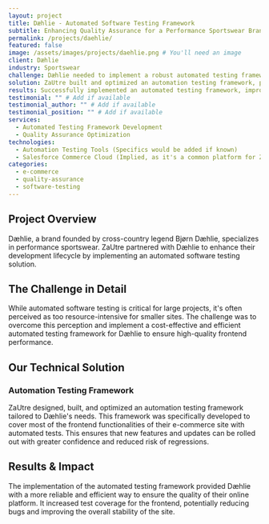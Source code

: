 ```yaml
---
layout: project
title: Dæhlie - Automated Software Testing Framework
subtitle: Enhancing Quality Assurance for a Performance Sportswear Brand
permalink: /projects/daehlie/
featured: false
image: /assets/images/projects/daehlie.png # You'll need an image
client: Dæhlie
industry: Sportswear
challenge: Dæhlie needed to implement a robust automated testing framework, often considered too complex or expensive for smaller sites, to ensure the quality and reliability of their e-commerce platform.
solution: ZaUtre built and optimized an automation testing framework, providing extensive frontend test coverage for the Dæhlie website.
results: Successfully implemented an automated testing framework, improving software quality and reducing manual testing efforts for most of the frontend.
testimonial: "" # Add if available
testimonial_author: "" # Add if available
testimonial_position: "" # Add if available
services:
  - Automated Testing Framework Development
  - Quality Assurance Optimization
technologies:
  - Automation Testing Tools (Specifics would be added if known)
  - Salesforce Commerce Cloud (Implied, as it's a common platform for ZaUtre)
categories:
  - e-commerce
  - quality-assurance
  - software-testing
---
```


## Project Overview

Dæhlie, a brand founded by cross-country legend Bjørn Dæhlie, specializes in performance sportswear. ZaUtre partnered with Dæhlie to enhance their development lifecycle by implementing an automated software testing solution.

## The Challenge in Detail

While automated software testing is critical for large projects, it's often perceived as too resource-intensive for smaller sites. The challenge was to overcome this perception and implement a cost-effective and efficient automated testing framework for Dæhlie to ensure high-quality frontend performance.

## Our Technical Solution

### Automation Testing Framework

ZaUtre designed, built, and optimized an automation testing framework tailored to Dæhlie's needs. This framework was specifically developed to cover most of the frontend functionalities of their e-commerce site with automated tests. This ensures that new features and updates can be rolled out with greater confidence and reduced risk of regressions.

## Results & Impact

The implementation of the automated testing framework provided Dæhlie with a more reliable and efficient way to ensure the quality of their online platform. It increased test coverage for the frontend, potentially reducing bugs and improving the overall stability of the site.